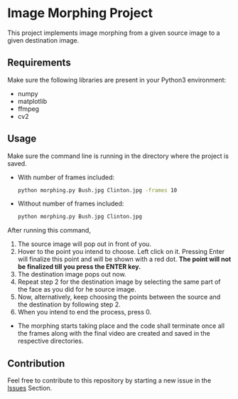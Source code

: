 # Image Morphing Project

This project implements image morphing from a given source image to a given destination image.

## Requirements

Make sure the following libraries are present in your Python3 environment:

* numpy
* matplotlib
* ffmpeg
* cv2

## Usage

Make sure the command line is running in the directory where the project is saved.
* With number of frames included:
    ```bash
    python morphing.py Bush.jpg Clinton.jpg -frames 10
    ```

* Without number of frames included:
    ```bash
    python morphing.py Bush.jpg Clinton.jpg
    ```
After running this command, 
1. The source image will pop out in front of you.
2. Hover to the point you intend to choose. Left click on it. Pressing Enter will finalize this point and will be shown with a red dot. **The point will not be finalized till you press the ENTER key.**
3. The destination image pops out now. 
4. Repeat step 2 for the destination image by selecting the same part of the face as you did for he source image.
5. Now, alternatively, keep choosing the points between the source and the destination by following step 2.
6. When you intend to end the process, press 0.

* The morphing starts taking place and the code shall terminate once all the frames along with the final video are created and saved in the respective directories.

## Contribution 

Feel free to contribute to this repository by starting a new issue in the [Issues](https://github.com/arnabsinha99/Video-Processing/issues) Section.

